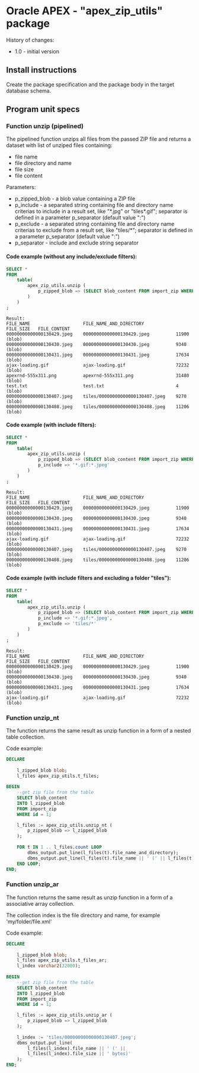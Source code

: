 # Oracle APEX - "apex_zip_utils" package

History of changes:
- 1.0 - initial version

## Install instructions

Create the package specification and the package body in the target database schema.

## Program unit specs

### Function unzip (pipelined)

The pipelined function unzips all files from the passed ZIP file and returns a dataset with list of unziped files containing:
- file name
- file directory and name
- file size 
- file content

Parameters:
- p_zipped_blob - a blob value containing a ZIP file
- p_include - a separated string containing file and directory name criterias to include in a result set, like "\*.jpg" or "tiles\*.gif"; separator is defined in a parameter p_separator (default value ":")
- p_exclude - a separated string containing file and directory name criterias to exclude from a result set, like "tiles/\*"; separator is defined in a parameter p_separator (default value ":")
- p_separator - include and exclude string separator
 
#### Code example (without any include/exclude filters):

```sql
SELECT *
FROM 
    table(
        apex_zip_utils.unzip (
            p_zipped_blob => (SELECT blob_content FROM import_zip WHERE id = 1)
        )
    )
;
```

```text
Result:
FILE_NAME                    FILE_NAME_AND_DIRECTORY            FILE_SIZE   FILE_CONTENT
00000000000000130429.jpeg    00000000000000130429.jpeg          11900       (blob)
00000000000000130430.jpeg    00000000000000130430.jpeg          9340        (blob)
00000000000000130431.jpeg    00000000000000130431.jpeg          17634       (blob)
ajax-loading.gif             ajax-loading.gif                   72232       (blob)
apexrnd-555x311.png          apexrnd-555x311.png                31480       (blob)
test.txt                     test.txt                           4           (blob)
00000000000000130407.jpeg    tiles/00000000000000130407.jpeg    9270        (blob)
00000000000000130408.jpeg    tiles/00000000000000130408.jpeg    11206       (blob)
```


#### Code example (with include filters):

```sql
SELECT *
FROM 
    table(
        apex_zip_utils.unzip (
            p_zipped_blob => (SELECT blob_content FROM import_zip WHERE id = 1),
            p_include => '*.gif:*.jpeg'
        )
    )
;
```

```text
Result:
FILE_NAME                    FILE_NAME_AND_DIRECTORY            FILE_SIZE   FILE_CONTENT
00000000000000130429.jpeg    00000000000000130429.jpeg          11900       (blob)
00000000000000130430.jpeg    00000000000000130430.jpeg          9340        (blob)
00000000000000130431.jpeg    00000000000000130431.jpeg          17634       (blob)
ajax-loading.gif             ajax-loading.gif                   72232       (blob)
00000000000000130407.jpeg    tiles/00000000000000130407.jpeg    9270        (blob)
00000000000000130408.jpeg    tiles/00000000000000130408.jpeg    11206       (blob)
```

#### Code example (with include filters and excluding a folder "tiles"):

```sql
SELECT *
FROM 
    table(
        apex_zip_utils.unzip (
            p_zipped_blob => (SELECT blob_content FROM import_zip WHERE id = 1),
            p_include => '*.gif:*.jpeg',
            p_exclude => 'tiles/*'
        )
    )
;
```

```text
Result:
FILE_NAME                    FILE_NAME_AND_DIRECTORY            FILE_SIZE   FILE_CONTENT
00000000000000130429.jpeg    00000000000000130429.jpeg          11900       (blob)
00000000000000130430.jpeg    00000000000000130430.jpeg          9340        (blob)
00000000000000130431.jpeg    00000000000000130431.jpeg          17634       (blob)
ajax-loading.gif             ajax-loading.gif                   72232       (blob)
```


### Function unzip_nt 
The function returns the same result as unzip function in a form of a nested table collection.

Code example:

```sql
DECLARE
    
    l_zipped_blob blob;
    l_files apex_zip_utils.t_files;
    
BEGIN
    --get zip file from the table
    SELECT blob_content 
    INTO l_zipped_blob
    FROM import_zip 
    WHERE id = 1;

    l_files := apex_zip_utils.unzip_nt (
        p_zipped_blob => l_zipped_blob
    );
    
    FOR t IN 1 .. l_files.count LOOP
        dbms_output.put_line(l_files(t).file_name_and_directory);
        dbms_output.put_line(l_files(t).file_name || ' (' || l_files(t).file_size || ' bytes)');
    END LOOP;
END;
```

### Function unzip_ar 
The function returns the same result as unzip function in a form of a associative array collection.

The collection index is the file directory and name, for example 'my/folder/file.xml'

Code example:

```sql
DECLARE
    
    l_zipped_blob blob;
    l_files apex_zip_utils.t_files_ar;
    l_index varchar2(32000);
    
BEGIN
    --get zip file from the table
    SELECT blob_content 
    INTO l_zipped_blob
    FROM import_zip 
    WHERE id = 1;

    l_files := apex_zip_utils.unzip_ar (
        p_zipped_blob => l_zipped_blob
    );
    
    l_index := 'tiles/00000000000000130407.jpeg';
    dbms_output.put_line(
        l_files(l_index).file_name || ' (' || 
        l_files(l_index).file_size || ' bytes)'
    );
END;
```



